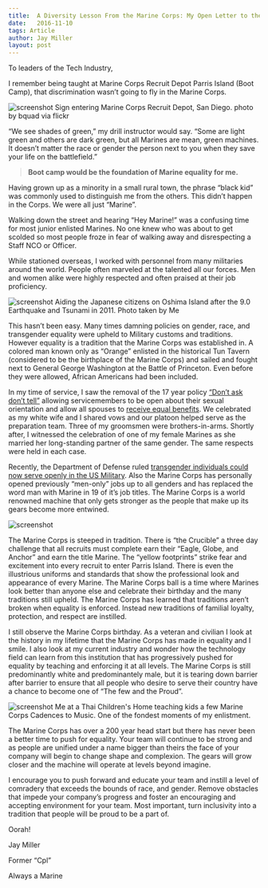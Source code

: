 ```yaml
---
title:  A Diversity Lesson From the Marine Corps: My Open Letter to the Tech Industry
date:   2016-11-10
tags: Article
author: Jay Miller
layout: post
---
```

To leaders of the Tech Industry,

I remember being taught at Marine Corps Recruit Depot Parris Island (Boot Camp), that discrimination wasn’t going to fly in the Marine Corps.

![screenshot](https://cdn-images-1.medium.com/max/800/0*hLwxxflc1Oj-eLY2.jpg)
<span class="figcaption_hack">Sign entering Marine Corps Recruit Depot, San Diego. photo by bquad via flickr</span>

“We see shades of green,” my drill instructor would say. “Some are light green and others are dark green, but all Marines are mean, green machines. It doesn’t matter the race or gender the person next to you when they save your life on the battlefield.”

> **Boot camp would be the foundation of Marine equality for me.**

Having grown up as a minority in a small rural town, the phrase “black kid” was commonly used to distinguish me from the others. This didn’t happen in the Corps. We were all just “Marine”.

Walking down the street and hearing “Hey Marine!” was a confusing time for most junior enlisted Marines. No one knew who was about to get scolded so most people froze in fear of walking away and disrespecting a Staff NCO or Officer.

While stationed overseas, I worked with personnel from many militaries around the world. People often marveled at the talented all our forces. Men and women alike were highly respected and often praised at their job proficiency.

![screenshot](https://cdn-images-1.medium.com/max/800/0*TwRqW4D6L0HUeNyO.jpg)
<span class="figcaption_hack">Aiding the Japanese citizens on Oshima Island after the 9.0 Earthquake and
Tsunami in 2011. Photo taken by Me</span>

This hasn’t been easy. Many times damning policies on gender, race, and transgender equality were upheld to Military customs and traditions. However equality is a tradition that the Marine Corps was established in. A colored man known only as “Orange” enlisted in the historical Tun Tavern (considered to be the birthplace of the Marine Corps) and sailed and fought next to General George Washington at the Battle of Princeton. Even before they were allowed, African Americans had been included.

In my time of service, I saw the removal of the 17 year policy [“Don’t ask don’t tell”](http://archive.defense.gov/news/newsarticle.aspx?id=65381) allowing servicemembers to be open about their sexual orientation and allow all spouses to [receive equal benefits](http://archive.defense.gov/News/NewsArticle.aspx?ID=119260). We celebrated as my white wife and I shared vows and our platoon helped serve as the preparation team. Three of my groomsmen were brothers-in-arms. Shortly after, I witnessed the celebration of one of my female Marines as she married her long-standing partner of the same gender. The same respects were held in each case.

Recently, the Department of Defense ruled [transgender individuals could now serve openly in the US Military](http://www.defense.gov/News/Special-Reports/0616_transgender-policy). Also the Marine Corps has personally opened previously “men-only” jobs up to all genders and has replaced the word man with Marine in 19 of it’s job titles. The Marine Corps is a world renowned machine that only gets stronger as the people that make up its gears become more entwined.

![screenshot](https://cdn-images-1.medium.com/max/600/0*QphTsslhGghSXAr8.jpg)

The Marine Corps is steeped in tradition. There is “the Crucible” a three day challenge that all recruits must complete earn their “Eagle, Globe, and Anchor” and earn the title Marine. The “yellow footprints” strike fear and excitement into every recruit to enter Parris Island. There is even the illustrious uniforms and standards that show the professional look and appearance of every Marine. The Marine Corps ball is a time where Marines look better than anyone else and celebrate their birthday and the many traditions still upheld. The Marine Corps has learned that traditions aren’t broken when equality is enforced. Instead new traditions of familial loyalty, protection, and respect are instilled.

I still observe the Marine Corps birthday. As a veteran and civilian I look at the history in my lifetime that the Marine Corps has made in equality and I smile. I also look at my current industry and wonder how the technology field can learn from this institution that has progressively pushed for equality by teaching and enforcing it at all levels. The Marine Corps is still predominantly white and predominantely male, but it is tearing down barrier after barrier to ensure that all people who desire to serve their country have a chance to become one of “The few and the Proud”.

![screenshot](https://cdn-images-1.medium.com/max/600/1*NX4N69n0t77D5QGVeDst4Q.jpeg)
<span class="figcaption_hack">Me at a Thai Children's Home teaching kids a few Marine Corps Cadences to Music. One of the fondest moments of my enlistment.</span>

The Marine Corps has over a 200 year head start but there has never been a better time to push for equality. Your team will continue to be strong and as people are unified under a name bigger than theirs the face of your company will begin to change shape and complexion. The gears will grow closer and the machine will operate at levels beyond imagine.

I encourage you to push forward and educate your team and instill a level of comradery that exceeds the bounds of race, and gender. Remove obstacles that impede your company’s progress and foster an encouraging and accepting environment for your team. Most important, turn inclusivity into a tradition that people will be proud to be a part of.

Oorah!

Jay Miller

Former “Cpl”

Always a Marine